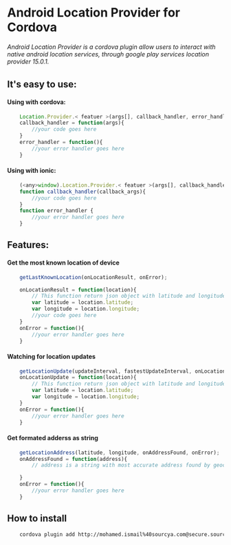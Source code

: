 # Android Location Provider for Cordova
###### Android Location Provider is a cordova plugin allow users to interact with native android location services, through google play services location provider 15.0.1.

## It's easy to use:

#### Using with cordova:

```javascript
    Location.Provider.< featuer >(args[], callback_handler, error_handler);
    callback_handler = function(args){
        //your code goes here
    }
    error_handler = function(){
        //your error handler goes here
    }
```
#### Using with ionic:

```javascript
    (<any>window).Location.Provider.< featuer >(args[], callback_handler, error_handler);
    function callback_handler(callback_args){
        //your code goes here
    }
    function error_handler {
        //your error handler goes here
    }
```
## Features:

#### Get the most known location of device

```javascript
    getLastKnownLocation(onLocationResult, onError);

    onLocationResult = function(location){
        // This function return json object with latitude and longitude
        var latitude = location.latitude;
        var longitude = location.longitude;
        //your code goes here
    }
    onError = function(){
        //your error handler goes here
    }
```
#### Watching for location updates

```javascript
    getLocationUpdate(updateInterval, fastestUpdateInterval, onLocationUpdate, onError);
    onLocationUpdate = function(location){
        // This function return json object with latitude and longitude
        var latitude = location.latitude;
        var longitude = location.longitude;
    }
    onError = function(){
        //your error handler goes here
    }
```
#### Get formated adderss as string

```javascript
    getLocationAddress(latitude, longitude, onAddressFound, onError);
    onAddressFound = function(address){
        // address is a string with most accurate address found by geocoder

    }
    onError = function(){
        //your error handler goes here
    }
```

## How to install
```bash
    cordova plugin add http://mohamed.ismail%40sourcya.com@secure.sourcya.net:7990/scm/nabionic/nabtrack.io-cordova-plugin.git
```
